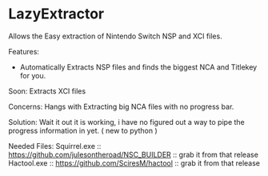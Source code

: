 # LazyExtractor


Allows the Easy extraction of Nintendo Switch NSP and XCI files.

Features:
* Automatically Extracts NSP files and finds the biggest NCA and Titlekey for you.

Soon:
Extracts XCI files


Concerns:
Hangs with Extracting big NCA files with no progress bar.

Solution:
Wait it out it is working, i have no figured out a way to pipe the progress information in yet. ( new to python )

Needed Files:
Squirrel.exe :: https://github.com/julesontheroad/NSC_BUILDER :: grab it from that release
Hactool.exe :: https://github.com/SciresM/hactool :: grab it from that release